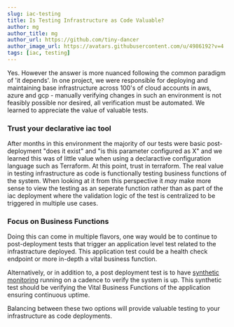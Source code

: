 ```yaml
---
slug: iac-testing
title: Is Testing Infrastructure as Code Valuable?
author: mg
author_title: mg
author_url: https://github.com/tiny-dancer
author_image_url: https://avatars.githubusercontent.com/u/4986192?v=4
tags: [iac, testing]
---
```


Yes. However the answer is more nuanced following the common paradigm of 'it depends'. In one project, we were responsible for deploying and maintaining base infrastructure across 100's of cloud accounts in aws, azure and gcp - manually verifying changes in such an environment is not feasibly possible nor desired, all verification must be automated. We learned to appreciate the value of valuable tests.

### Trust your declarative iac tool

After months in this environment the majority of our tests were basic post-deployment "does it exist" and "is this parameter configured as X" and we learned this was of little value when using a declaractive configuration language such as Terraform. At this point, trust in terraform. The real value in testing infrastructure as code is functionally testing business functions of the system. When looking at it from this perspective it _may_ make more sense to view the testing as an seperate function rather than as part of the iac deployment where the validation logic of the test is centralized to be triggered in multiple use cases.

### Focus on Business Functions

Doing this can come in multiple flavors, one way would be to continue to post-deployment tests that trigger an application level test related to the infrastracture deployed. This application test could be a health check endpoint or more in-depth a vital business function.

Alternatively, or in addition to, a post deployment test is to have [synthetic monitoring](https://smartbear.com/learn/performance-monitoring/what-is-synthetic-monitoring/) running on a cadence to verify the system is up. This synthetic test should be verifying the Vital Business Functions of the application ensuring continuous uptime.

Balancing between these two options will provide valuable testing to your infrastructure as code deployments.
